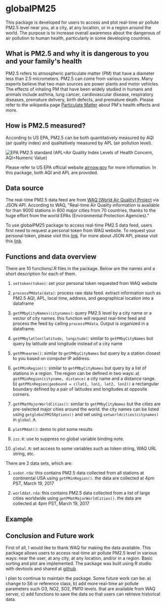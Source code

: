 # globalPM25


This package is developed for users to access and plot real-time air pollute PM2.5 level near you, at a city, at any location, or in a region around the world. The purpose is to increase overall awareness about the dangerous of air pollution to human health, particularly in some developing countries. 


## What is PM2.5 and why it is dangerous to you and your family's health

PM2.5 refers to atmospheric particulate matter (PM) that have a diameter less than 2.5 micrometers. PM2.5 can come from various sources. Many experts believe that two main sources are power plants and motor vehicles. The effects of inhaling PM that have been widely studied in humans and animals include asthma, lung cancer, cardiovascular disease, respiratory diseases, premature delivery, birth defects, and premature death. Please refer to the wikipedia page [Particulate Matter](https://en.wikipedia.org/wiki/Particulates) about PM's health effects and more.  


## How is PM2.5 measured?

According to US EPA, PM2.5 can be both quantitatively measured by AQI  (air quality index) and qualitatively measured by APL (air pollution level). 

![EPA PM2.5 standard (APL=Air Quality Index Levels of Health Concern, AQI=Numeric Value)](EPApm25AQIOverview.png)

Please refer to US EPA official website [airnow.gov](https://airnow.gov/index.cfm?action=aqibasics.aqi) for more information. In this package, both AQI and APL are provided. 


## Data source 

The real-time PM2.5 data feed are from [WAQ (World Air Quality) Project](http://www.aqicn.org) via JSON API. According to WAQ, "Real-time Air Quality information is available for than 9000 stations in 800 major cities from 70 countries, thanks to the huge effort from the world EPAs (Environmental Protection Agencies)." 

To use globalPM25 package to access real-time PM2.5 data feed, users first need to request a personal token from WAQ website. To request your personal token, please visit this [link](http://aqicn.org/data-platform/token/). For more about JSON API, please visit this [link](http://aqicn.org/json-api/doc/).


## Functions and data overview 

There are 10 functions/.R files in the package. Below are the names and a short description for each of them.

1. `settoken(token)`: set your personal token requested from WAQ website

1. `processPMdata(data)`: process raw data feed. extract information such as PM2.5 AQI, APL, local time, address, and geographical location into a dataframe  

1. `getPMbyCityNames(citynames)`: query PM2.5 level by a city name or a vector of city names. this function will request real-time feed and process the feed by calling `processPMdata`. Output is organized in a dataframe. 

1. `getPMbylatlon(latitude, longitude)`: similar to `getPMbyCityNames` but query by latitude and longitude instead of a city name

1. `getPMnearme()`: similar to `getPMbyCityNames` but query by a station closest to you based on computer IP address.  

1. `getPMinRegion()`: similar to `getPMbyCityNames` but query by a list of stations in a region. The region can be defined in two ways: a) `getPMinRegion(cityname, distance)` a city name and a distance range. b) `getPMinRegion(geobound = c(lat1, lon1, lat2, lon2))` a rectangular boundary defined by a pair of latitudes and longitudes at opposite corners. 

1. `getPMatMajorWorldCities()`: similar to `getPMbyCityNames` but the cities are pre-selected major cities around the world. the city names can be listed using `getglobalPM25Options()` and set using `setworldcities(citynames)` in `global.R`. 

1. `plotPMdat()`: demo to plot some results

1. `zzz.R`: use to suppress no global variable binding note. 

1. `global.R`: set access to some variables such as token string, WAQ URL string, etc.

There are 2 data sets, which are:

1. `usdat.rda`: this contains PM2.5 data collected from all stations at continental USA using `getPMinRegion()`. the data are collected at 4pm PST, March 19, 2017

1. `worlddat.rda`: this contains PM2.5 data collected from a list of large cities worldwide using `getPMatMajorWorldCities()`. the data are collected at 4pm PST, March 19, 2017

## Example

## Conclusion and Future work
First of all, I would like to thank WAQ for making the data available. This package allows users to access real-time air pollute PM2.5 level in various ways: near the user, at any city, at any location, and/or in a region. Basic sorting and plot are implemented. The package was built using R studio with devtools and shared at [github](https://github.com/jinhuali/globalPM25). 

I plan to continue to maintain the package. Some future work can be: a) change to S6 or reference class, b) add more real-time air pollute parameters such O3, NO2, SO2, PM10 levels. that are available from WAQ server, c) add functions to save the data so that users can retrieve historical data. 

